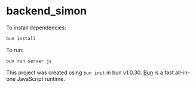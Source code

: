 # backend_simon

To install dependencies:

```bash
bun install
```

To run:

```bash
bun run server.js
```

This project was created using `bun init` in bun v1.0.30. [Bun](https://bun.sh) is a fast all-in-one JavaScript runtime.
